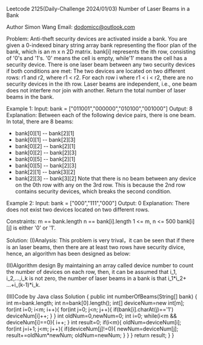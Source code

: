 Leetcode 2125(Daily-Challenge 2024/01/03) 
Number of Laser Beams in a Bank

Author Simon Wang
Email: dodomicc@outlook.com

Problem:
Anti-theft security devices are activated inside a bank. You are given a 0-indexed binary string array bank representing the floor plan of the bank, which is an m x n 2D matrix. bank[i] represents the ith row, consisting of '0's and '1's. '0' means the cell is empty, while'1' means the cell has a security device.
There is one laser beam between any two security devices if both conditions are met:
The two devices are located on two different rows: r1 and r2, where r1 < r2.
For each row i where r1 < i < r2, there are no security devices in the ith row.
Laser beams are independent, i.e., one beam does not interfere nor join with another.
Return the total number of laser beams in the bank.

Example 1:
Input: bank = ["011001","000000","010100","001000"]
Output: 8
Explanation: Between each of the following device pairs, there is one beam. In total, there are 8 beams:
 * bank[0][1] -- bank[2][1]
 * bank[0][1] -- bank[2][3]
 * bank[0][2] -- bank[2][1]
 * bank[0][2] -- bank[2][3]
 * bank[0][5] -- bank[2][1]
 * bank[0][5] -- bank[2][3]
 * bank[2][1] -- bank[3][2]
 * bank[2][3] -- bank[3][2]
Note that there is no beam between any device on the 0th row with any on the 3rd row.
This is because the 2nd row contains security devices, which breaks the second condition.

Example 2:
Input: bank = ["000","111","000"]
Output: 0
Explanation: There does not exist two devices located on two different rows.
 

Constraints:
m == bank.length
n == bank[i].length
1 <= m, n <= 500
bank[i][j] is either '0' or '1'.

Solution:
(I)Analysis:
This problem is very trival，it can be seen that if there is an laser beams, then there are at least two rows have security divice, hence, an algorithm has been designed as below: 

(II)Algorithm design
By maintaining an array called device number to count the number of devices on each row, then, it can be assumed that i_1, 
i_2,...,i_k is not zero, the number of laser beams in a bank is that i_1*i_2+
...+i_(k-1)*i_k.

(III)Code by Java
class Solution {
    public int numberOfBeams(String[] bank) {
        int m=bank.length;
        int n=bank[0].length();
        int[] deviceNum=new int[m];
        for(int i=0; i<m; i++){
            for(int j=0; j<n; j++){
                if(bank[i].charAt(j)=='1') deviceNum[i]++;
            }
        }
        int oldNum=0,newNum=0;
        int i=0;
        while(i<m && deviceNum[i]==0){
            i++;
        }
        int result=0;
        if(i<m){
            oldNum=deviceNum[i];
            for(int j=i+1; j<m; j++){
                if(deviceNum[j]!=0){
                    newNum=deviceNum[j];
                    result+=oldNum*newNum;
                    oldNum=newNum;
                }
            }
        }
        return result;
    }
}

